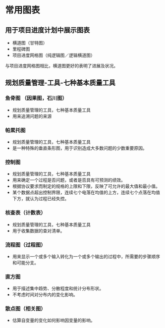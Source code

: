# 常用图表

## 用于项目进度计划中展示图表

* 横道图（甘特图）
* 里程碑图
* 项目进度网格图（纯逻辑图／逻辑横道图）

与项目进度网格图相比，横道图更好的表明了进展及状况。

## 规划质量管理-工具-七种基本质量工具

### 鱼骨图 （因果图，石川图）

* 规划质量管理的工具，七种基本质量工具
* 用来追溯问题的来源

### 帕累托图

* 规划质量管理的工具，七种基本质量工具
* 是一种特殊的垂直条形图，用于识别造成大多数问题的少数重要原因。

### 控制图

* 规划质量管理的工具，七种基本质量工具
* 用来确定一个过程是否问题，或者是否具有可预测的绩效。
* 根据协议要求而制定的规格的上限和下限，反映了可允许的最大值和最小值。
* 某个数据点超出控制界限，连续七个电落在均值的上方，连续七个点落在均值下方，就认为过程已经失控。

### 核查表（计数表）

* 规划质量管理的工具，七种基本质量工具
* 用于收集数据的查对清单。

### 流程图（过程图）

* 用来显示一个或多个输入转化为一个或多个输出的过程中，所需要的步骤顺序和可能分支。

### 直方图

* 用于描述集中趋势、分散程度和统计分布形状。
* 不考虑时间对分布内的变化影响。

### 散点图（相关图）

* 估算自变量的变化如何影响因变量的影响。